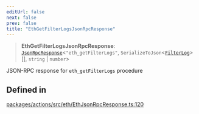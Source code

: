 ```yaml
---
editUrl: false
next: false
prev: false
title: "EthGetFilterLogsJsonRpcResponse"
---
```


> **EthGetFilterLogsJsonRpcResponse**: [`JsonRpcResponse`](/reference/tevm/jsonrpc/type-aliases/jsonrpcresponse/)\<`"eth_getFilterLogs"`, `SerializeToJson`\<[`FilterLog`](/reference/tevm/actions/type-aliases/filterlog/)\>[], `string` \| `number`\>

JSON-RPC response for `eth_getFilterLogs` procedure

## Defined in

[packages/actions/src/eth/EthJsonRpcResponse.ts:120](https://github.com/evmts/tevm-monorepo/blob/main/packages/actions/src/eth/EthJsonRpcResponse.ts#L120)
